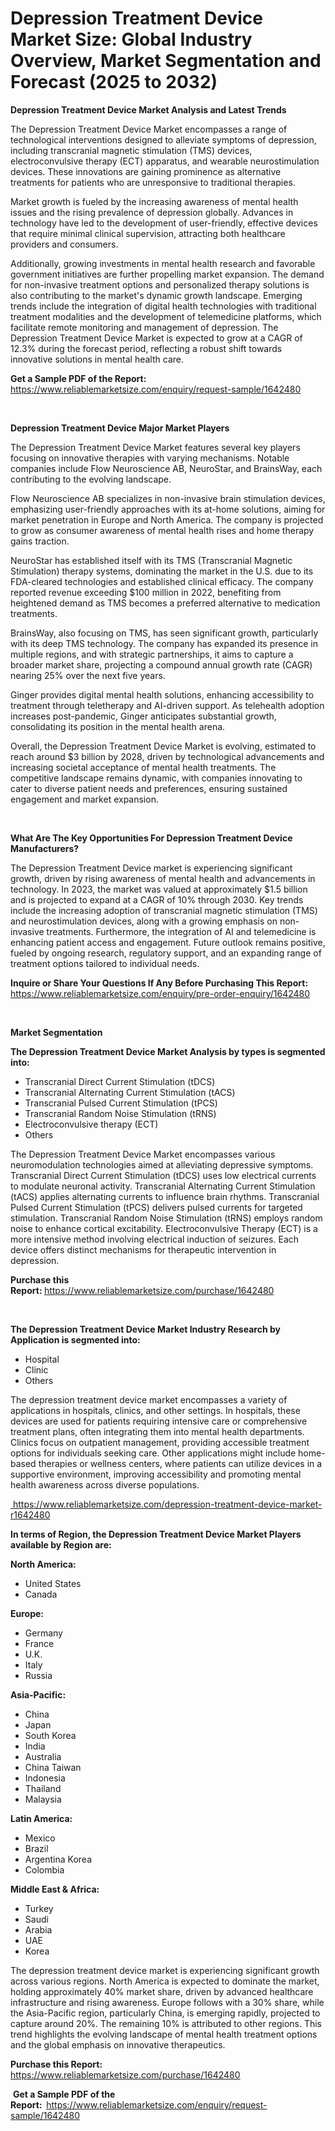 <p><h1>Depression Treatment Device Market Size: Global Industry Overview, Market Segmentation and Forecast (2025 to 2032)</h1></p><p><strong>Depression Treatment Device Market Analysis and Latest Trends</strong></p>
<p><p>The Depression Treatment Device Market encompasses a range of technological interventions designed to alleviate symptoms of depression, including transcranial magnetic stimulation (TMS) devices, electroconvulsive therapy (ECT) apparatus, and wearable neurostimulation devices. These innovations are gaining prominence as alternative treatments for patients who are unresponsive to traditional therapies. </p><p>Market growth is fueled by the increasing awareness of mental health issues and the rising prevalence of depression globally. Advances in technology have led to the development of user-friendly, effective devices that require minimal clinical supervision, attracting both healthcare providers and consumers. </p><p>Additionally, growing investments in mental health research and favorable government initiatives are further propelling market expansion. The demand for non-invasive treatment options and personalized therapy solutions is also contributing to the market's dynamic growth landscape. Emerging trends include the integration of digital health technologies with traditional treatment modalities and the development of telemedicine platforms, which facilitate remote monitoring and management of depression. The Depression Treatment Device Market is expected to grow at a CAGR of 12.3% during the forecast period, reflecting a robust shift towards innovative solutions in mental health care.</p></p>
<p><strong>Get a Sample PDF of the Report:&nbsp;</strong> <a href="https://www.reliablemarketsize.com/enquiry/request-sample/1642480?utm_campaign=2526&utm_medium=2&utm_source=Github&utm_content=ia&utm_term=13042025&utm_id=depression-treatment-device">https://www.reliablemarketsize.com/enquiry/request-sample/1642480</a></p>
<p>&nbsp;</p>
<p><strong>Depression Treatment Device Major Market Players</strong></p>
<p><p>The Depression Treatment Device Market features several key players focusing on innovative therapies with varying mechanisms. Notable companies include Flow Neuroscience AB, NeuroStar, and BrainsWay, each contributing to the evolving landscape.</p><p>Flow Neuroscience AB specializes in non-invasive brain stimulation devices, emphasizing user-friendly approaches with its at-home solutions, aiming for market penetration in Europe and North America. The company is projected to grow as consumer awareness of mental health rises and home therapy gains traction.</p><p>NeuroStar has established itself with its TMS (Transcranial Magnetic Stimulation) therapy systems, dominating the market in the U.S. due to its FDA-cleared technologies and established clinical efficacy. The company reported revenue exceeding $100 million in 2022, benefiting from heightened demand as TMS becomes a preferred alternative to medication treatments.</p><p>BrainsWay, also focusing on TMS, has seen significant growth, particularly with its deep TMS technology. The company has expanded its presence in multiple regions, and with strategic partnerships, it aims to capture a broader market share, projecting a compound annual growth rate (CAGR) nearing 25% over the next five years.</p><p>Ginger provides digital mental health solutions, enhancing accessibility to treatment through teletherapy and AI-driven support. As telehealth adoption increases post-pandemic, Ginger anticipates substantial growth, consolidating its position in the mental health arena.</p><p>Overall, the Depression Treatment Device Market is evolving, estimated to reach around $3 billion by 2028, driven by technological advancements and increasing societal acceptance of mental health treatments. The competitive landscape remains dynamic, with companies innovating to cater to diverse patient needs and preferences, ensuring sustained engagement and market expansion.</p></p>
<p>&nbsp;</p>
<p><strong>What Are The Key Opportunities For Depression Treatment Device Manufacturers?</strong></p>
<p><p>The Depression Treatment Device market is experiencing significant growth, driven by rising awareness of mental health and advancements in technology. In 2023, the market was valued at approximately $1.5 billion and is projected to expand at a CAGR of 10% through 2030. Key trends include the increasing adoption of transcranial magnetic stimulation (TMS) and neurostimulation devices, along with a growing emphasis on non-invasive treatments. Furthermore, the integration of AI and telemedicine is enhancing patient access and engagement. Future outlook remains positive, fueled by ongoing research, regulatory support, and an expanding range of treatment options tailored to individual needs.</p></p>
<p><strong>Inquire or Share Your Questions If Any Before Purchasing This Report:</strong> <a href="https://www.reliablemarketsize.com/enquiry/pre-order-enquiry/1642480?utm_campaign=2526&utm_medium=2&utm_source=Github&utm_content=ia&utm_term=13042025&utm_id=depression-treatment-device">https://www.reliablemarketsize.com/enquiry/pre-order-enquiry/1642480</a></p>
<p>&nbsp;</p>
<p><strong>Market Segmentation</strong></p>
<p><strong>The Depression Treatment Device Market Analysis by types is segmented into:</strong></p>
<p><ul><li>Transcranial Direct Current Stimulation (tDCS)</li><li>Transcranial Alternating Current Stimulation (tACS)</li><li>Transcranial Pulsed Current Stimulation (tPCS)</li><li>Transcranial Random Noise Stimulation (tRNS)</li><li>Electroconvulsive therapy (ECT)</li><li>Others</li></ul></p>
<p><p>The Depression Treatment Device Market encompasses various neuromodulation technologies aimed at alleviating depressive symptoms. Transcranial Direct Current Stimulation (tDCS) uses low electrical currents to modulate neuronal activity. Transcranial Alternating Current Stimulation (tACS) applies alternating currents to influence brain rhythms. Transcranial Pulsed Current Stimulation (tPCS) delivers pulsed currents for targeted stimulation. Transcranial Random Noise Stimulation (tRNS) employs random noise to enhance cortical excitability. Electroconvulsive Therapy (ECT) is a more intensive method involving electrical induction of seizures. Each device offers distinct mechanisms for therapeutic intervention in depression.</p></p>
<p><strong>Purchase this Report:&nbsp;</strong><a href="https://www.reliablemarketsize.com/purchase/1642480?utm_campaign=2526&utm_medium=2&utm_source=Github&utm_content=ia&utm_term=13042025&utm_id=depression-treatment-device">https://www.reliablemarketsize.com/purchase/1642480</a></p>
<p>&nbsp;</p>
<p><strong>The Depression Treatment Device Market Industry Research by Application is segmented into:</strong></p>
<p><ul><li>Hospital</li><li>Clinic</li><li>Others</li></ul></p>
<p><p>The depression treatment device market encompasses a variety of applications in hospitals, clinics, and other settings. In hospitals, these devices are used for patients requiring intensive care or comprehensive treatment plans, often integrating them into mental health departments. Clinics focus on outpatient management, providing accessible treatment options for individuals seeking care. Other applications might include home-based therapies or wellness centers, where patients can utilize devices in a supportive environment, improving accessibility and promoting mental health awareness across diverse populations.</p></p>
<p><a href="https://www.reliablemarketsize.com/depression-treatment-device-market-r1642480?utm_campaign=2526&utm_medium=2&utm_source=Github&utm_content=ia&utm_term=13042025&utm_id=depression-treatment-device">&nbsp;https://www.reliablemarketsize.com/depression-treatment-device-market-r1642480</a></p>
<p><strong>In terms of Region, the Depression Treatment Device Market Players available by Region are:</strong></p>
<p>
    <p> <strong> North America: </strong>
        <ul>
            <li>United States</li>
            <li>Canada</li>
        </ul>
        </p> 
    <p> <strong> Europe: </strong>
        <ul>
            <li>Germany</li>
            <li>France</li>
            <li>U.K.</li>
            <li>Italy</li>
            <li>Russia</li>
        </ul>
        </p> 
    <p> <strong> Asia-Pacific: </strong>
        <ul>
            <li>China</li>
            <li>Japan</li>
            <li>South Korea</li>
            <li>India</li>
            <li>Australia</li>
            <li>China Taiwan</li>
            <li>Indonesia</li>
            <li>Thailand</li>
            <li>Malaysia</li>
        </ul>
        </p> 
    <p> <strong> Latin America: </strong>
        <ul>
            <li>Mexico</li>
            <li>Brazil</li>
            <li>Argentina Korea</li>
            <li>Colombia</li>
        </ul>
        </p> 
    <p> <strong> Middle East & Africa: </strong>
        <ul>
            <li>Turkey</li>
            <li>Saudi</li>
            <li>Arabia</li>
            <li>UAE</li>
            <li>Korea</li>
        </ul>
    </p>
    </p>
<p><p>The depression treatment device market is experiencing significant growth across various regions. North America is expected to dominate the market, holding approximately 40% market share, driven by advanced healthcare infrastructure and rising awareness. Europe follows with a 30% share, while the Asia-Pacific region, particularly China, is emerging rapidly, projected to capture around 20%. The remaining 10% is attributed to other regions. This trend highlights the evolving landscape of mental health treatment options and the global emphasis on innovative therapeutics.</p></p>
<p><strong>Purchase this Report: </strong><a href="https://www.reliablemarketsize.com/purchase/1642480?utm_campaign=2526&utm_medium=2&utm_source=Github&utm_content=ia&utm_term=13042025&utm_id=depression-treatment-device">https://www.reliablemarketsize.com/purchase/1642480</a></p>
<p>&nbsp;<strong>Get a Sample PDF of the Report:&nbsp;&nbsp;</strong><a href="https://www.reliablemarketsize.com/enquiry/request-sample/1642480?utm_campaign=2526&utm_medium=2&utm_source=Github&utm_content=ia&utm_term=13042025&utm_id=depression-treatment-device">https://www.reliablemarketsize.com/enquiry/request-sample/1642480</a></p>
<p><strong></strong></p>
<p><p></p><p></p><p></p></p>